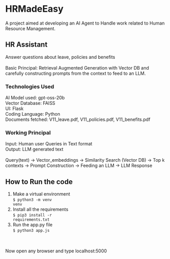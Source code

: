 # HRMadeEasy
A project aimed at developing an AI Agent to Handle work related to Human Resource Management.

## HR Assistant
Answer questions about leave, policies and benefits
<br>
<br>
Basic Principal: Retrieval Augmented Generation with Vector DB and carefully constructing prompts from the context to feed to an LLM.

### Technologies Used
AI Model used: gpt-oss-20b
<br>
Vector Database: FAISS
<br>
UI: Flask
<br>
Coding Language: Python
<br>
Documents fetched: V11_leave.pdf, V11_policies.pdf, V11_benefits.pdf

### Working Principal
Input: Human user Queries in Text format
<br>
Output: LLM generated text
<br>
<br>
Query(text) -> Vector_embeddings -> Similarity Search (Vector DB) -> Top k contexts -> Prompt Construction -> Feeding an LLM -> LLM Response


## How to Run the code
 1. Make a virtual environment
     <br> <code>$ python3 -m venv venv</code>
  2. Install all the requirements
     <br /> <code>$ pip3 install -r requirements.txt</code>
  3. Run the app.py file
    <br /> <code>$ python3 app.js </code>
<br>
 <br>Now open any browser and type localhost:5000

